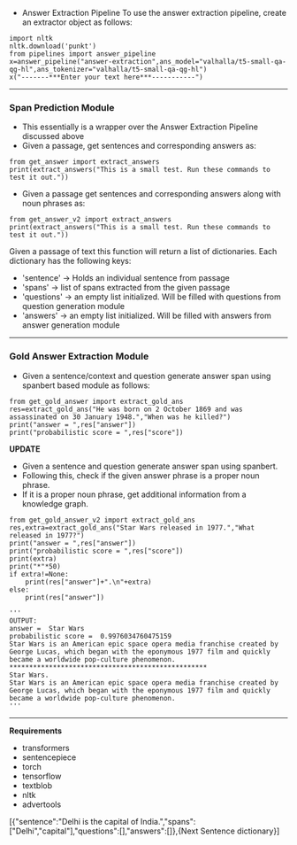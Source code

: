 * Answer Extraction Pipeline 
To use the answer extraction pipeline, create an extractor object as follows:
```
import nltk
nltk.download('punkt')
from pipelines import answer_pipeline
x=answer_pipeline("answer-extraction",ans_model="valhalla/t5-small-qa-qg-hl",ans_tokenizer="valhalla/t5-small-qa-qg-hl")
x("-------***Enter your text here***-----------")
```
<hr>
<h3> Span Prediction Module </h3> 

* This essentially is a wrapper over the Answer Extraction Pipeline discussed above
* Given a passage, get sentences and corresponding answers as: 

```
from get_answer import extract_answers
print(extract_answers("This is a small test. Run these commands to test it out."))
``` 
 * Given a passage get sentences and corresponding answers along with noun phrases as:
 ```
from get_answer_v2 import extract_answers
print(extract_answers("This is a small test. Run these commands to test it out."))
``` 

Given a passage of text this function will return a list of dictionaries.
Each dictionary has the following keys: 
* 'sentence' -> Holds an individual sentence from passage 
* 'spans' -> list of spans extracted from the given passage 
* 'questions' -> an empty list initialized. Will be filled with questions from question generation module 
* 'answers' -> an empty list initialized. Will be filled with answers from answer generation module 

<hr> 

<h3> Gold Answer Extraction Module </h3> 

* Given a sentence/context and question generate answer span using spanbert based module as follows: 
```
from get_gold_answer import extract_gold_ans
res=extract_gold_ans("He was born on 2 October 1869 and was assassinated on 30 January 1948.","When was he killed?")
print("answer = ",res["answer"])
print("probabilistic score = ",res["score"])
``` 
**UPDATE** 

* Given a sentence and question generate answer span using spanbert. 
* Following this, check if the given answer phrase is a proper noun phrase. 
* If it is a proper noun phrase, get additional information from a knowledge graph. 
```
from get_gold_answer_v2 import extract_gold_ans
res,extra=extract_gold_ans("Star Wars released in 1977.","What released in 1977?")
print("answer = ",res["answer"])
print("probabilistic score = ",res["score"])
print(extra)
print("*"*50)
if extra!=None:
    print(res["answer"]+".\n"+extra)
else:
    print(res["answer"])

'''
OUTPUT:
answer =  Star Wars
probabilistic score =  0.9976034760475159
Star Wars is an American epic space opera media franchise created by George Lucas, which began with the eponymous 1977 film and quickly became a worldwide pop-culture phenomenon. 
**************************************************
Star Wars.
Star Wars is an American epic space opera media franchise created by George Lucas, which began with the eponymous 1977 film and quickly became a worldwide pop-culture phenomenon. 
'''
```


<hr>

**Requirements** 
* transformers
* sentencepiece
* torch 
* tensorflow 
* textblob 
* nltk 
* advertools




[{"sentence":"Delhi is the capital of India.","spans":["Delhi","capital"],"questions":[],"answers":[]},{Next Sentence dictionary}]
